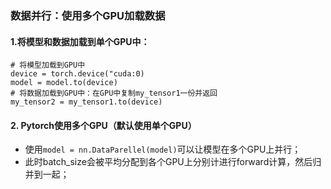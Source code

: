 ### 数据并行：使用多个GPU加载数据
#### 1.将模型和数据加载到单个GPU中：
```
# 将模型加载到GPU中
device = torch.device("cuda:0)
model = model.to(device)
# 将数据加载到GPU中：在GPU中复制my_tensor1一份并返回
my_tensor2 = my_tensor1.to(device)
```

#### 2. Pytorch使用多个GPU（默认使用单个GPU）
+ 使用`model = nn.DataParellel(model)`可以让模型在多个GPU上并行；
+ 此时batch_size会被平均分配到各个GPU上分别计进行forward计算，然后归并到一起；
